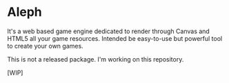 # Aleph

It's a web based game engine dedicated to render through Canvas and HTML5 all your game resources. Intended be easy-to-use but powerful tool to create your own games.

This is not a released package. I'm working on this repository.

[WIP]
